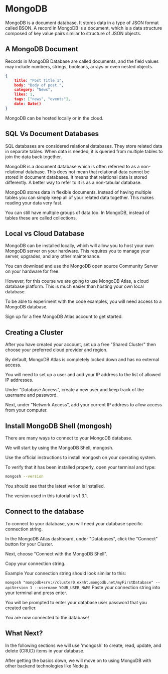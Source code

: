 # MongoDB

MongoDB is a document database. It stores data in a type of JSON format called BSON.
A record in MongoDB is a document, which is a data structure composed of key value pairs similar to structure of JSON objects.

## A MongoDB Document

Records in MongoDB Database are called documents, and the field values may include numbers, strings, booleans, arrays or even nested objects.

```json
{
	title: "Post Title 1",
	body: "Body of post.",
	category: "News",
	likes: 1,
	tags: ["news", "events"],
	date: Date()
}
```

MongoDB can be hosted locally or in the cloud.

## SQL Vs Document Databases

SQL databases are considered relational databases. They store related data in separate tables. When data is needed, it is queried from multiple tables to join the data back together.

MongoDB is a document database which is often referred to as a non-relational database. This does not mean that relational data cannot be stored in document databases. It means that relational data is stored differently. A better way to refer to it is as a non-tabular database.

MongoDB stores data in flexible documents. Instead of having multiple tables you can simply keep all of your related data together. This makes reading your data very fast.

You can still have multiple groups of data too. In MongoDB, instead of tables these are called collections.

## Local vs Cloud Database

MongoDB can be installed locally, which will allow you to host your own MongoDB server on your hardware. This requires you to manage your server, upgrades, and any other maintenance.

You can download and use the MongoDB open source Community Server on your hardware for free.

However, for this course we are going to use MongoDB Atlas, a cloud database platform. This is much easier than hosting your own local database.

To be able to experiment with the code examples, you will need access to a MongoDB database.

Sign up for a free MongoDB Atlas account to get started.

## Creating a Cluster

After you have created your account, set up a free "Shared Cluster" then choose your preferred cloud provider and region.

By default, MongoDB Atlas is completely locked down and has no external access.

You will need to set up a user and add your IP address to the list of allowed IP addresses.

Under "Database Access", create a new user and keep track of the username and password.

Next, under "Network Access", add your current IP address to allow access from your computer.

## Install MongoDB Shell (mongosh)
There are many ways to connect to your MongoDB database.

We will start by using the MongoDB Shell, mongosh.

Use the official instructions to install mongosh on your operating system.

To verify that it has been installed properly, open your terminal and type:

```bash
mongosh --version
```

You should see that the latest verion is installed.

The version used in this tutorial is v1.3.1.

## Connect to the database

To connect to your database, you will need your database specific connection string.

In the MongoDB Atlas dashboard, under "Databases", click the "Connect" button for your Cluster.

Next, choose "Connect with the MongoDB Shell".

Copy your connection string.

Example
Your connection string should look similar to this:

```mongosh "mongodb+srv://cluster0.ex4ht.mongodb.net/myFirstDatabase" --apiVersion 1 --username YOUR_USER_NAME```
Paste your connection string into your terminal and press enter.

You will be prompted to enter your database user password that you created earlier.

You are now connected to the database!

## What Next?

In the following sections we will use 'mongosh' to create, read, update, and delete (CRUD) items in your database.

After getting the basics down, we will move on to using MongoDB with other backend technologies like Node.js.